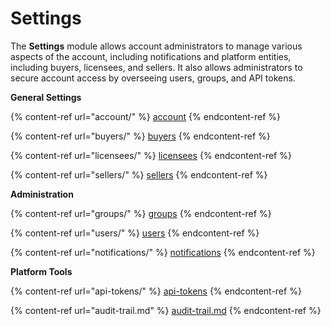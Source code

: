 # Settings

The **Settings** module allows account administrators to manage various aspects of the account, including notifications and platform entities, including buyers, licensees, and sellers. It also allows administrators to secure account access by overseeing users, groups, and API tokens.

**General Settings**

{% content-ref url="account/" %}
[account](account/)
{% endcontent-ref %}

{% content-ref url="buyers/" %}
[buyers](buyers/)
{% endcontent-ref %}

{% content-ref url="licensees/" %}
[licensees](licensees/)
{% endcontent-ref %}

{% content-ref url="sellers/" %}
[sellers](sellers/)
{% endcontent-ref %}

**Administration**

{% content-ref url="groups/" %}
[groups](groups/)
{% endcontent-ref %}

{% content-ref url="users/" %}
[users](users/)
{% endcontent-ref %}

{% content-ref url="notifications/" %}
[notifications](notifications/)
{% endcontent-ref %}

**Platform Tools**

{% content-ref url="api-tokens/" %}
[api-tokens](api-tokens/)
{% endcontent-ref %}

{% content-ref url="audit-trail.md" %}
[audit-trail.md](audit-trail.md)
{% endcontent-ref %}
